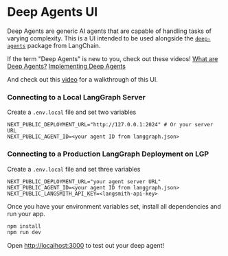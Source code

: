# Deep Agents UI

Deep Agents are generic AI agents that are capable of handling tasks of varying complexity. This is a UI intended to be used alongside the [`deep-agents`](https://github.com/hwchase17/deepagents?ref=blog.langchain.com) package from LangChain.

If the term "Deep Agents" is new to you, check out these videos!
[What are Deep Agents?](https://www.youtube.com/watch?v=433SmtTc0TA)
[Implementing Deep Agents](https://www.youtube.com/watch?v=TTMYJAw5tiA&t=701s)


And check out this [video](https://youtu.be/6jLIy1jyZtI) for a walkthrough of this UI.

### Connecting to a Local LangGraph Server

Create a `.env.local` file and set two variables

```env
NEXT_PUBLIC_DEPLOYMENT_URL="http://127.0.0.1:2024" # Or your server URL
NEXT_PUBLIC_AGENT_ID=<your agent ID from langgraph.json>
```

### Connecting to a Production LangGraph Deployment on LGP

Create a `.env.local` file and set three variables

```env
NEXT_PUBLIC_DEPLOYMENT_URL="your agent server URL"
NEXT_PUBLIC_AGENT_ID=<your agent ID from langgraph.json>
NEXT_PUBLIC_LANGSMITH_API_KEY=<langsmith-api-key>
```



Once you have your environment variables set, install all dependencies and run your app.

```bash
npm install
npm run dev
```


Open [http://localhost:3000](http://localhost:3000) to test out your deep agent!
